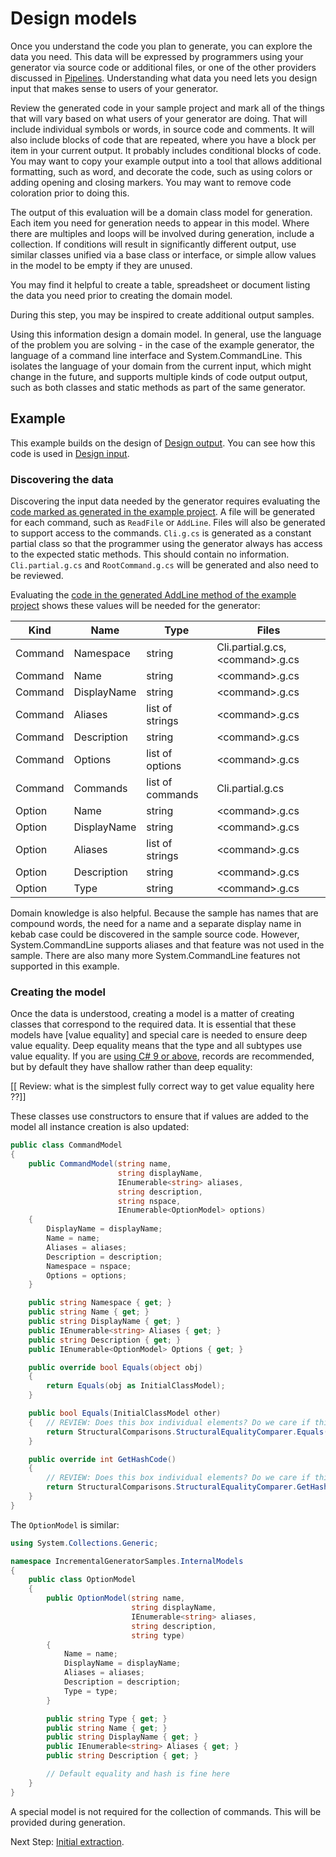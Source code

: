 # Design models

Once you understand the code you plan to generate, you can explore the data you need. This data will be expressed by programmers using your generator via source code or additional files, or one of the other providers discussed in [Pipelines](../pipeline.md#providers). Understanding what data you need lets you design input that makes sense to users of your generator.

Review the generated code in your sample project and mark all of the things that will vary based on what users of your generator are doing. That will include individual symbols or words, in source code and comments. It will also include blocks of code that are repeated, where you have a block per item in your current output. It probably includes conditional blocks of code. You may want to copy your example output into a tool that allows additional formatting, such as word, and decorate the code, such as using colors or adding opening and closing markers. You may want to remove code coloration prior to doing this.

The output of this evaluation will be a domain class model for generation. Each item you need for generation needs to appear in this model. Where there are multiples and loops will be involved during generation, include a collection. If conditions will result in significantly different output, use similar classes unified via a base class or interface, or simple allow values in the model to be empty if they are unused.

You may find it helpful to create a table, spreadsheet or document listing the data you need prior to creating the domain model.

During this step, you may be inspired to create additional output samples.

Using this information design a domain model. In general, use the language of the problem you are solving - in the case of the example generator, the language of a command line interface and System.CommandLine. This isolates the language of your domain from the current input, which might change in the future, and supports multiple kinds of code output output, such as both classes and static methods as part of the same generator.

## Example

This example builds on the design of [Design output](design-output.md#example). You can see how this code is used in [Design input](design-input.md#example).

### Discovering the data

Discovering the input data needed by the generator requires evaluating the [code marked as generated in the example project](design-output.md#example). A file will be generated for each command, such as `ReadFile` or `AddLine`. Files will also be generated to support access to the commands. `Cli.g.cs` is generated as a constant partial class so that the programmer using the generator always has access to the expected static methods. This should contain no information. `Cli.partial.g.cs` and `RootCommand.g.cs` will be generated and also need to be reviewed. 

Evaluating the [code in the generated AddLine method of the example project](design-output.md#example) shows these values will be needed for the generator:

| Kind|Name|Type|Files|
|---------|-------------|------------------|----------------------------------------------------|
| Command | Namespace   | string           | Cli.partial.g.cs, \<command>.g.cs |
| Command | Name        | string           | \<command>.g.cs                                     |
| Command | DisplayName | string           | \<command>.g.cs                                     |
| Command | Aliases     | list of strings  | \<command>.g.cs                                     |
| Command | Description | string           | \<command>.g.cs                                     |
| Command | Options     | list of options  | \<command>.g.cs                                     |
| Command | Commands    | list of commands | Cli.partial.g.cs                                   |
| Option  | Name        | string           | \<command>.g.cs                                     |
| Option  | DisplayName | string           | \<command>.g.cs                                     |
| Option  | Aliases     | list of strings  | \<command>.g.cs                                     |
| Option  | Description | string           | \<command>.g.cs                                     |
| Option  | Type        | string           | \<command>.g.cs                                     |

Domain knowledge is also helpful. Because the sample has names that are compound words, the need for a name and a separate display name in kebab case could be discovered in the sample source code. However, System.CommandLine supports aliases and that feature was not used in the sample. There are also many more System.CommandLine features not supported in this example.

### Creating the model

Once the data is understood, creating a model is a matter of creating classes that correspond to the required data. It is essential that these models have [value equality] and special care is needed to ensure deep value equality. Deep equality means that the type and all subtypes use value equality. If you are [using C# 9 or above](), records are recommended, but by default they have shallow rather than deep equality:

[[ Review: what is the simplest fully correct way to get value equality here ??]]

These classes use constructors to ensure that if values are added to the model all instance creation is also updated:

```csharp
public class CommandModel
{
    public CommandModel(string name,
                        string displayName,
                        IEnumerable<string> aliases,
                        string description,
                        string nspace,
                        IEnumerable<OptionModel> options)
    {
        DisplayName = displayName;
        Name = name;
        Aliases = aliases;
        Description = description;
        Namespace = nspace;
        Options = options;
    }

    public string Namespace { get; }
    public string Name { get; }
    public string DisplayName { get; }
    public IEnumerable<string> Aliases { get; }
    public string Description { get; }
    public IEnumerable<OptionModel> Options { get; }

    public override bool Equals(object obj)
    {
        return Equals(obj as InitialClassModel);
    }

    public bool Equals(InitialClassModel other)
    {   // REVIEW: Does this box individual elements? Do we care if things are strings?
        return StructuralComparisons.StructuralEqualityComparer.Equals(this, other);
    }

    public override int GetHashCode()
    {
        // REVIEW: Does this box individual elements? Do we care if things are strings?
        return StructuralComparisons.StructuralEqualityComparer.GetHashCode(this);
    }
}
```

The `OptionModel` is similar:

```csharp
using System.Collections.Generic;

namespace IncrementalGeneratorSamples.InternalModels
{
    public class OptionModel 
    {
        public OptionModel(string name,
                           string displayName,
                           IEnumerable<string> aliases,
                           string description,
                           string type)
        {
            Name = name;
            DisplayName = displayName;
            Aliases = aliases;
            Description = description;
            Type = type;
        }

        public string Type { get; }
        public string Name { get; }
        public string DisplayName { get; }
        public IEnumerable<string> Aliases { get; }
        public string Description { get; }

        // Default equality and hash is fine here
    }
}
```

A special model is not required for the collection of commands. This will be provided during generation.

Next Step: [Initial extraction](initial-extraction.md).
